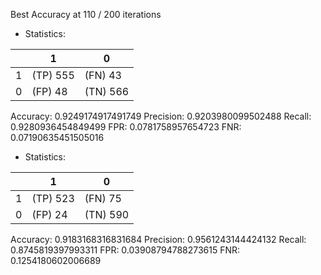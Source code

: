 Best Accuracy at 110 / 200 iterations
* Statistics: 

|          |    1     |    0     |
|----------|----------|----------|
|    1     | (TP) 555 | (FN) 43  |
|    0     | (FP) 48  | (TN) 566 |
Accuracy: 0.9249174917491749
Precision: 0.9203980099502488
Recall: 0.9280936454849499
FPR: 0.0781758957654723
FNR: 0.07190635451505016
* Statistics: 

|          |    1     |    0     |
|----------|----------|----------|
|    1     | (TP) 523 | (FN) 75  |
|    0     | (FP) 24  | (TN) 590 |
Accuracy: 0.9183168316831684
Precision: 0.9561243144424132
Recall: 0.8745819397993311
FPR: 0.03908794788273615
FNR: 0.1254180602006689
